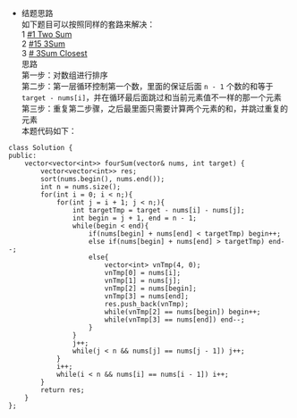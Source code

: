 - 结题思路  
如下题目可以按照同样的套路来解决：  
1 [#1 Two Sum](https://leetcode.com/problems/two-sum/description/)  
2 [#15 3Sum](https://leetcode.com/problems/3sum/description//)  
3 [# 3Sum Closest](https://leetcode.com/problems/3sum-closest/description/)  
思路  
第一步：对数组进行排序  
第二步：第一层循环控制第一个数，里面的保证后面 ```n - 1``` 个数的和等于 ```target - nums[i]```，并在循环最后面跳过和当前元素值不一样的那一个元素  
第三步：重复第二步骤，之后最里面只需要计算两个元素的和，并跳过重复的元素  
本题代码如下：  
<pre><code>class Solution {
public:
    vector&lt;vector&lt;int&gt;&gt fourSum(vector<int>& nums, int target) {
        vector&lt;vector&lt;int&gt;&gt; res;
        sort(nums.begin(), nums.end());
        int n = nums.size();
        for(int i = 0; i < n;){
            for(int j = i + 1; j < n;){
                int targetTmp = target - nums[i] - nums[j];
                int begin = j + 1, end = n - 1;
                while(begin < end){
                    if(nums[begin] + nums[end] < targetTmp) begin++;
                    else if(nums[begin] + nums[end] > targetTmp) end--;
                    else{
                        vector&lt;int&gt; vnTmp(4, 0);
                        vnTmp[0] = nums[i];
                        vnTmp[1] = nums[j];
                        vnTmp[2] = nums[begin];
                        vnTmp[3] = nums[end];
                        res.push_back(vnTmp);
                        while(vnTmp[2] == nums[begin]) begin++;
                        while(vnTmp[3] == nums[end]) end--;
                    }
                }
                j++;
                while(j < n && nums[j] == nums[j - 1]) j++;
            }
            i++;
            while(i < n && nums[i] == nums[i - 1]) i++;
        }
        return res;
    }
};</code></pre>